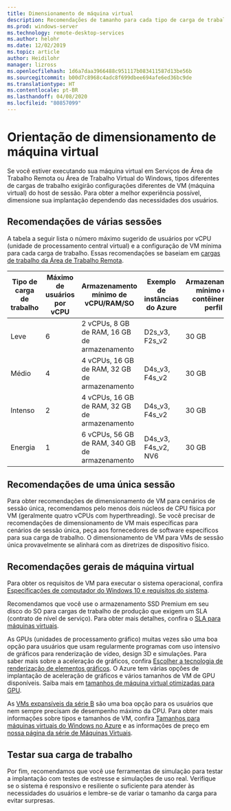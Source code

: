 ```yaml
---
title: Dimensionamento de máquina virtual
description: Recomendações de tamanho para cada tipo de carga de trabalho.
ms.prod: windows-server
ms.technology: remote-desktop-services
ms.author: helohr
ms.date: 12/02/2019
ms.topic: article
author: Heidilohr
manager: lizross
ms.openlocfilehash: 1d6a7daa3966488c951117b083411587d13be56b
ms.sourcegitcommit: b00d7c8968c4adc8f699dbee694afe6ed36bc9de
ms.translationtype: HT
ms.contentlocale: pt-BR
ms.lasthandoff: 04/08/2020
ms.locfileid: "80857099"
---
```

# <a name="virtual-machine-sizing-guidance"></a>Orientação de dimensionamento de máquina virtual

Se você estiver executando sua máquina virtual em Serviços de Área de Trabalho Remota ou Área de Trabalho Virtual do Windows, tipos diferentes de cargas de trabalho exigirão configurações diferentes de VM (máquina virtual) do host de sessão. Para obter a melhor experiência possível, dimensione sua implantação dependendo das necessidades dos usuários.

## <a name="multi-session-recommendations"></a>Recomendações de várias sessões

A tabela a seguir lista o número máximo sugerido de usuários por vCPU (unidade de processamento central virtual) e a configuração de VM mínima para cada carga de trabalho. Essas recomendações se baseiam em [cargas de trabalho da Área de Trabalho Remota](remote-desktop-workloads.md).

| Tipo de carga de trabalho | Máximo de usuários por vCPU | Armazenamento mínimo de vCPU/RAM/SO | Exemplo de instâncias do Azure | Armazenamento mínimo de contêiner de perfil |
| --- | --- | --- | --- | --- |
| Leve | 6 | 2 vCPUs, 8 GB de RAM, 16 GB de armazenamento | D2s_v3, F2s_v2 | 30 GB |
| Médio | 4 | 4 vCPUs, 16 GB de RAM, 32 GB de armazenamento | D4s_v3, F4s_v2 | 30 GB |
| Intenso | 2 | 4 vCPUs, 16 GB de RAM, 32 GB de armazenamento | D4s_v3, F4s_v2 | 30 GB |
| Energia | 1 | 6 vCPUs, 56 GB de RAM, 340 GB de armazenamento | D4s_v3, F4s_v2, NV6 | 30 GB |

## <a name="single-session-recommendations"></a>Recomendações de uma única sessão

Para obter recomendações de dimensionamento de VM para cenários de sessão única, recomendamos pelo menos dois núcleos de CPU física por VM (geralmente quatro vCPUs com hyperthreading). Se você precisar de recomendações de dimensionamento de VM mais específicas para cenários de sessão única, peça aos fornecedores de software específicos para sua carga de trabalho. O dimensionamento de VM para VMs de sessão única provavelmente se alinhará com as diretrizes de dispositivo físico.

## <a name="general-virtual-machine-recommendations"></a>Recomendações gerais de máquina virtual

Para obter os requisitos de VM para executar o sistema operacional, confira [Especificações de computador do Windows 10 e requisitos do sistema](https://www.microsoft.com/windows/windows-10-specifications).

Recomendamos que você use o armazenamento SSD Premium em seu disco do SO para cargas de trabalho de produção que exigem um SLA (contrato de nível de serviço). Para obter mais detalhes, confira o [SLA para máquinas virtuais](https://azure.microsoft.com/support/legal/sla/virtual-machines/v1_8/).

As GPUs (unidades de processamento gráfico) muitas vezes são uma boa opção para usuários que usam regularmente programas com uso intensivo de gráficos para renderização de vídeo, design 3D e simulações. Para saber mais sobre a aceleração de gráficos, confira [Escolher a tecnologia de renderização de elementos gráficos](rds-graphics-virtualization.md). O Azure tem várias opções de implantação de aceleração de gráficos e vários tamanhos de VM de GPU disponíveis. Saiba mais em [tamanhos de máquina virtual otimizadas para GPU](https://docs.microsoft.com/azure/virtual-machines/windows/sizes-gpu).

As [VMs expansíveis da série B](https://docs.microsoft.com/azure/virtual-machines/windows/b-series-burstable) são uma boa opção para os usuários que nem sempre precisam de desempenho máximo da CPU. Para obter mais informações sobre tipos e tamanhos de VM, confira [Tamanhos para máquinas virtuais do Windows no Azure](https://docs.microsoft.com/azure/virtual-machines/windows/sizes) e as informações de preço em [nossa página da série de Máquinas Virtuais](https://azure.microsoft.com/pricing/details/virtual-machines/series/).

## <a name="test-your-workload"></a>Testar sua carga de trabalho

Por fim, recomendamos que você use ferramentas de simulação para testar a implantação com testes de estresse e simulações de uso real. Verifique se o sistema é responsivo e resiliente o suficiente para atender às necessidades do usuários e lembre-se de variar o tamanho da carga para evitar surpresas.
